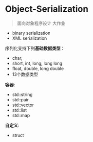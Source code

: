 # Object-Serialization

> 面向对象程序设计 大作业

* binary serialization 
* XML serialization

序列化支持下列**基础数据类型**：
* char,
* short, int, long, long long
* float, double, long double
* 13个数据类型

**容器**:

* std::string
* std::pair
* std::vector
* std::list
* std::map

**自定义**:
* struct

